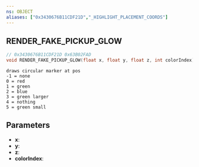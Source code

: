 ```yaml
---
ns: OBJECT
aliases: ["0x3430676B11CDF21D","_HIGHLIGHT_PLACEMENT_COORDS"]
---
```

## RENDER_FAKE_PICKUP_GLOW

```c
// 0x3430676B11CDF21D 0x63B02FAD
void RENDER_FAKE_PICKUP_GLOW(float x, float y, float z, int colorIndex);
```

```
draws circular marker at pos
-1 = none
0 = red
1 = green
2 = blue
3 = green larger
4 = nothing
5 = green small
```

## Parameters
* **x**: 
* **y**: 
* **z**: 
* **colorIndex**: 

